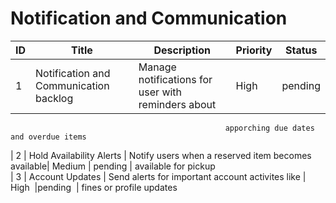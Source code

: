 # Notification and Communication
| ID  | Title                                      | Description                                        | Priority | Status      |
| --- | ---------------------                      | ------------------------------------------------   | -------- | ----------- |
| 1   | Notification and Communication backlog     | Manage notifications for user with reminders about | High     | pending     |
                                                    apporching due dates and overdue items                          
| 2   |   Hold  Availability Alerts                | Notify users when a reserved item becomes available| Medium   | pending   |
                                                     available  for pickup               
| 3   | Account Updates                            | Send alerts for important account activites like   | High     |pending  |
                                                     fines or profile updates     
